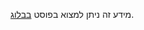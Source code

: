מידע זה ניתן למצוא בפוסט [בבלוג](https://medium.com/@starkware/part-1-starknet-sovereignty-a-decentralization-proposal-bca3e98a01ef).